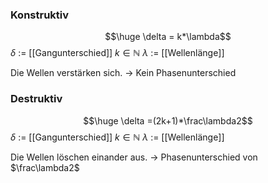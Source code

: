 ### Konstruktiv
$$\huge \delta = k*\lambda$$
$\delta$ := [[Gangunterschied]]
$k \in \mathbb N$
$\lambda$ := [[Wellenlänge]]

Die Wellen verstärken sich. -> Kein Phasenunterschied
### Destruktiv
$$\huge \delta =(2k+1)*\frac\lambda2$$
$\delta$ := [[Gangunterschied]]
$k \in \mathbb N$
$\lambda$ := [[Wellenlänge]]

Die Wellen löschen einander aus. -> Phasenunterschied von $\frac\lambda2$